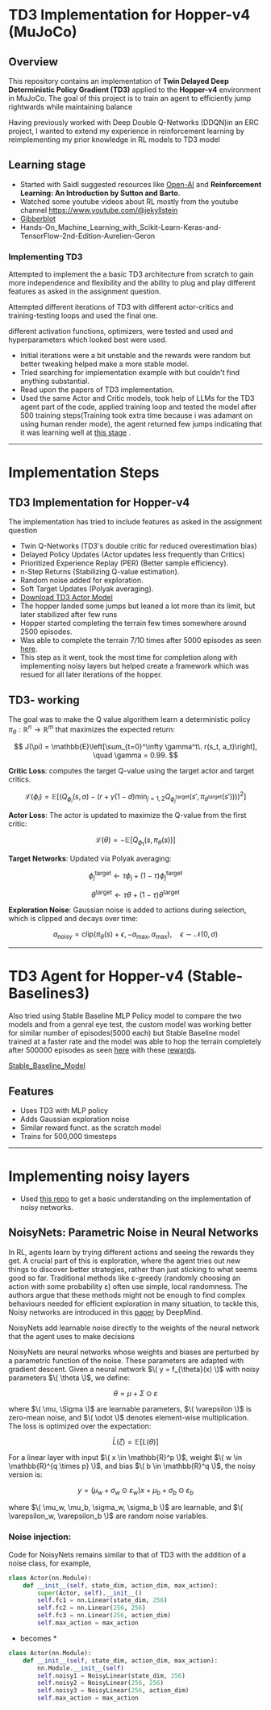 # **TD3 Implementation for Hopper-v4 (MuJoCo)**  

## **Overview**  
This repository contains an implementation of **Twin Delayed Deep Deterministic Policy Gradient (TD3)** applied to the **Hopper-v4** environment in MuJoCo. The goal of this project is to train an agent to efficiently jump rightwards while maintaining balance

Having previously worked with Deep Double Q-Networks (DDQN)in an ERC project, I wanted to extend my experience in reinforcement learning by reimplementing my prior knowledge in RL models to TD3 model

## Learning stage  
- Started with Saidl suggested resources like [Open-AI](https://spinningup.openai.com/en/latest/index.html) and **Reinforcement Learning: An Introduction by Sutton and Barto**.
- Watched some youtube videos about RL mostly from the youtube channel https://www.youtube.com/@jekyllstein
- [Gibberblot](https://gibberblot.github.io/)
- Hands-On_Machine_Learning_with_Scikit-Learn-Keras-and-TensorFlow-2nd-Edition-Aurelien-Geron

  
### Implementing TD3  
Attempted to implement the a basic TD3 architecture from scratch to gain more independence and flexibility and the ability to plug and play different features as asked in the assignment question.

Attempted different iterations of TD3 with different actor-critics and training-testing loops and used the final one.

different activation functions, optimizers, were tested and used and hyperparameters which looked best were used.  

- Initial iterations were a bit unstable and the rewards were random but better tweaking helped make a more stable model.
- Tried searching for implementation example with but couldn't find anything substantial.
- Read upon the papers of TD3 implementation.
- Used the same Actor and Critic models, took help of LLMs for the TD3 agent part of the code, applied training loop and tested the model after 500 training steps(Training took extra time because i was adamant on using human render mode), the agent returned few jumps indicating that it was learning well at [this stage](initial_jump.mp4) .
---

# Implementation Steps 
## TD3 Implementation for Hopper-v4

The implementation has tried to include features as asked in the assignment question
- Twin Q-Networks (TD3's double critic for reduced overestimation bias)
- Delayed Policy Updates (Actor updates less frequently than Critics)
- Prioritized Experience Replay (PER) (Better sample efficiency).
- n-Step Returns (Stabilizing Q-value estimation).
- Random noise added for exploration.
- Soft Target Updates (Polyak averaging).
- [Download TD3 Actor Model](td3_actor_5000.pth)
- The hopper landed some jumps but leaned a lot more than its limit, but later stabilized after few runs
- Hopper started completing the terrain few times somewhere around 2500 episodes.
- Was able to complete the terrain 7/10 times after 5000 episodes as seen [here](Results/td3_i2_run_5000.mp4).
- This step as it went, took the most time for completion along with implementing noisy layers but helped create a framework which was resued for all later iterations of the hopper.


## TD3- working

The goal was to make the Q value algorithem learn a deterministic policy 
$\pi_\theta: \mathbb{R}^n \to \mathbb{R}^m$ 
that maximizes the expected return:

$$
J(\pi) = \mathbb{E}\left[\sum_{t=0}^\infty \gamma^t\. r(s_t, a_t)\right], \quad \gamma = 0.99.
$$

**Critic Loss**: computes the target Q-value using the target actor and target critics.

$$
\mathcal{L}(\phi_i) = \mathbb{E} \left[ \left( Q_{\phi_i}(s, a) - \left( r + \gamma(1 - d) \min_{j=1,2} Q_{\phi_j^{\text{target}}}(s', \pi_{\theta^{\text{target}}}(s')) \right) \right)^2 \right]
$$


**Actor Loss**: The actor is updated to maximize the Q-value from the first critic:

$$
\mathcal{L}(\theta) = -\mathbb{E} \left[ Q_{\phi_1}(s, \pi_{\theta}(s)) \right]
$$


**Target Networks**: Updated via Polyak averaging:

$$
\phi_j^{\text{target}} \gets \tau \phi_j + (1 - \tau) \phi_j^{\text{target}}
$$

$$
\theta^{\text{target}} \gets \tau \theta + (1 - \tau) \theta^{\text{target}}
$$

**Exploration Noise**: Gaussian noise is added to actions during selection, which is clipped and decays over time:

$$
a_{\text{noisy}} = \text{clip}(\pi_{\theta}(s) + \epsilon, -a_{\max}, a_{\max}), \quad \epsilon \sim \mathcal{N}(0, \sigma)
$$

---

# TD3 Agent for Hopper-v4 (Stable-Baselines3)

Also tried using Stable Baseline MLP Policy model to compare the two models and from a genral eye test, the custom model was working better for similar number of episodes(5000 each) but Stable Baseline model trained at a faster rate and the model was able to hop the terrain completely after 500000 episodes as seen [here](Results/TD3_inital_run.mp4) with these [rewards](Results/Stable_Baseline_rewards_500000.png).

[Stable_Baseline_Model](Stable_Baseline_model.py)

##  Features
- Uses TD3 with MLP policy
- Adds Gaussian exploration noise
- Similar reward funct. as the scratch model
- Trains for 500,000 timesteps
---

# Implementing noisy layers
- Used [this repo](https://github.com/thomashirtz/noisy-networks/tree/main) to get a basic understanding on the implementation of noisy networks.

## NoisyNets: Parametric Noise in Neural Networks  

In RL, agents learn by trying different actions and seeing the rewards they get. A crucial part of this is exploration, where the agent tries out new things to discover better strategies, rather than just sticking to what seems good so far. Traditional methods like ε-greedy (randomly choosing an action with some probability ε) often use simple, local randomness. The authors argue that these methods might not be enough to find complex behaviours needed for efficient exploration in many situation, to tackle this, Noisy networks are introduced in this [paper](https://arxiv.org/pdf/1706.10295) by DeepMind.


NoisyNets add learnable noise directly to the weights of the neural network that the agent uses to make decisions


NoisyNets are neural networks whose weights and biases are perturbed by a parametric function of the noise. These parameters are adapted with gradient descent. Given a neural network $\( y = f_{\theta}(x) \)$ with noisy parameters $\( \theta \)$, we define:  

$$
\theta = \mu + \Sigma \odot \varepsilon
$$

where $\( \mu, \Sigma \)$ are learnable parameters, $\( \varepsilon \)$ is zero-mean noise, and $\( \odot \)$ denotes element-wise multiplication. The loss is optimized over the expectation:  

$$
\bar{L}(\zeta) = \mathbb{E} [L(\theta)]
$$

For a linear layer with input $\( x \in \mathbb{R}^p \)$, weight $\( w \in \mathbb{R}^{q \times p} \)$, and bias $\( b \in \mathbb{R}^q \)$, the noisy version is:  

$$
y = (\mu_w + \sigma_w \odot \varepsilon_w)x + \mu_b + \sigma_b \odot \varepsilon_b
$$

where $\( \mu_w, \mu_b, \sigma_w, \sigma_b \)$ are learnable, and $\( \varepsilon_w, \varepsilon_b \)$ are random noise variables.  

### Noise injection:

Code for NoisyNets remains similar to that of TD3 with the addition of a noise class, for example,

```python
class Actor(nn.Module):
    def __init__(self, state_dim, action_dim, max_action):
        super(Actor, self).__init__()
        self.fc1 = nn.Linear(state_dim, 256)
        self.fc2 = nn.Linear(256, 256)
        self.fc3 = nn.Linear(256, action_dim)
        self.max_action = max_action
```

* becomes *

```python
class Actor(nn.Module):
    def __init__(self, state_dim, action_dim, max_action):
        nn.Module.__init__(self)
        self.noisy1 = NoisyLinear(state_dim, 256)
        self.noisy2 = NoisyLinear(256, 256)
        self.noisy3 = NoisyLinear(256, action_dim)
        self.max_action = max_action
```
